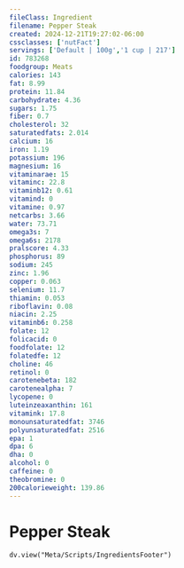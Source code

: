 ```yaml
---
fileClass: Ingredient
filename: Pepper Steak
created: 2024-12-21T19:27:02-06:00
cssclasses: ['nutFact']
servings: ['Default | 100g','1 cup | 217']
id: 783268
foodgroup: Meats
calories: 143
fat: 8.99
protein: 11.84
carbohydrate: 4.36
sugars: 1.75
fiber: 0.7
cholesterol: 32
saturatedfats: 2.014
calcium: 16
iron: 1.19
potassium: 196
magnesium: 16
vitaminarae: 15
vitaminc: 22.8
vitaminb12: 0.61
vitamind: 0
vitamine: 0.97
netcarbs: 3.66
water: 73.71
omega3s: 7
omega6s: 2178
pralscore: 4.33
phosphorus: 89
sodium: 245
zinc: 1.96
copper: 0.063
selenium: 11.7
thiamin: 0.053
riboflavin: 0.08
niacin: 2.25
vitaminb6: 0.258
folate: 12
folicacid: 0
foodfolate: 12
folatedfe: 12
choline: 46
retinol: 0
carotenebeta: 182
carotenealpha: 7
lycopene: 0
luteinzeaxanthin: 161
vitamink: 17.8
monounsaturatedfat: 3746
polyunsaturatedfat: 2516
epa: 1
dpa: 6
dha: 0
alcohol: 0
caffeine: 0
theobromine: 0
200calorieweight: 139.86
---
```


# Pepper Steak

```dataviewjs
dv.view("Meta/Scripts/IngredientsFooter")
```